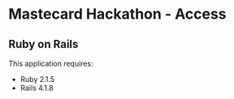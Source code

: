 Mastecard Hackathon - Access
================

Ruby on Rails
-------------

This application requires:

- Ruby 2.1.5
- Rails 4.1.8